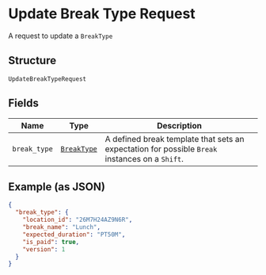
# Update Break Type Request

A request to update a `BreakType`

## Structure

`UpdateBreakTypeRequest`

## Fields

| Name | Type | Description |
|  --- | --- | --- |
| `break_type` | [`BreakType`](/doc/models/break-type.md) | A defined break template that sets an expectation for possible `Break`<br>instances on a `Shift`. |

## Example (as JSON)

```json
{
  "break_type": {
    "location_id": "26M7H24AZ9N6R",
    "break_name": "Lunch",
    "expected_duration": "PT50M",
    "is_paid": true,
    "version": 1
  }
}
```


